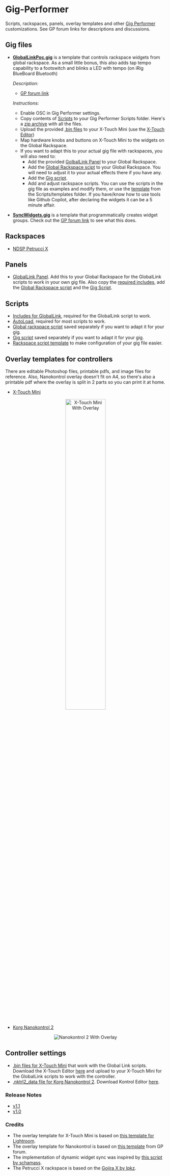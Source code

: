 <!-- markdownlint-disable MD007 -->
<!-- markdownlint-disable MD033 -->
# Gig-Performer

Scripts, rackspaces, panels, overlay templates and other [Gig Performer](https://gigperformer.com/) customizations. See GP forum links for descriptions and discussions.

## Gig files

- [**GlobalLinkPoc.gig**](bin/globallink_gig.zip) is a template that controls rackspace widgets from global rackspace. As a small little bonus, this also adds tap tempo capability to a footswitch and blinks a LED with tempo (on iRig BlueBoard Bluetooth)

    *Description:*

  - [GP forum link](https://community.gigperformer.com/t/20563)

  *Instructions:*

    - Enable OSC in Gig Performer settings.
    - Copy contents of [Scripts](Scripts/) to your Gig Performer Scripts folder. Here's a [zip archive](bin/globallink_scripts.zip) with all the files.
    - Upload the provided [.bin files](Controllers/Settings/X-Touch%20Mini) to your X-Touch Mini (use the [X-Touch Editor](https://www.behringer.com/product.html?modelCode=0808-AAF))
    - Map hardware knobs and buttons on X-Touch Mini to the widgets on the Global Rackspace.
    - If you want to adapt this to your actual gig file with rackspaces, you will also need to:
      - Add the provided [GolbalLink Panel](bin/globallink_panel.zip) to your Global Rackspace.
      - Add the [Global Rackspace scipt](Scripts/gl_global_rack.gpscript) to your Global Rackspace. You will need to adjust it to your actual effects there if you have any.
      - Add the [Gig script](Scripts/gl_gig.gpscript).
      - Add and adjust rackspace scripts. You can use the scripts in the gig file as examples and modify them, or use the [template](Scripts/templates/gl_rs_template.gpscript) from the Scripts/templates folder. If you have/know how to use tools like Github Copilot, after declaring the widgets it can be a 5 minute affair.

- [**SyncWidgets.gig**](bin/syncwidgets_gig.zip) is a template that programmatically creates widget groups. Check out the [GP forum link](https://community.gigperformer.com/t/assignable-widget-groups-with-a-gig-file-and-examples/20754) to see what this does.

## Rackspaces

- [NDSP Petrucci X](bin/petrucci_x_rack.zip)
<!-- - [NDSP Cory Wong X]() (coming soon)
- [NDSP Tom Morello]() (coming soon)
- [Global rackspace]() (coming soon) -->

## Panels

- [GlobalLink Panel](bin/globallink_panel.zip). Add this to your Global Rackspace for the GlobalLink scripts to work in your own gig file. Also copy the [required includes](Scripts/includes), add the [Global Rackspace script](Scripts/gl_global_rack.gpscript) and the [Gig Script](Scripts/gl_gig.gpscript).

## Scripts

- [Includes for GlobalLink](Scripts/includes), required for the GlobalLink script to work.
- [AutoLoad](Scripts/AutoLoad), required for most scripts to work.
- [Global rackspace script](Scripts/gl_global_rack.gpscript) saved separately if you want to adapt it for your gig.
- [Gig script](Scripts/gl_gig.gpscript) saved separately if you want to adapt it for your gig.
- [Rackspace script template](Scripts/templates/gl_rs_template.gpscript) to make configuration of your gig file easier.

## Overlay templates for controllers

There are editable Photoshop files, printable pdfs, and image files for reference. Also, Nanokontrol overlay doesn't fit on A4, so there's also a printable pdf where the overlay is split in 2 parts so you can print it at home.

- [X-Touch Mini](Controllers/Overlays/X-Touch%20Mini)

<div style="text-align: center">
<img src="./Controllers/Overlays/X-Touch%20Mini/gl%20overlay%20x-touch%20mini%204.png" alt="X-Touch Mini With Overlay" style="width: 50%">
</div>

- [Korg Nanokontrol 2](Controllers/Overlays/Nanokontrol%202)

<div style="text-align: center">
<img src ="./Controllers/Overlays/Nanokontrol%202/nanoKONTROL2-Skin-ver-10.png" alt = "Nanokontrol 2 With Overlay">
</div>

## Controller settings

- [.bin files for X-Touch Mini](Controllers/Settings/X-Touch%20Mini) that work with the Global Link scripts. Download the X-Touch Editor [here](https://www.behringer.com/product.html?modelCode=0808-AAF) and upload to your X-Touch Mini for the GlobalLink scripts to work with the controller.
- [.nktrl2_data file for Korg Nanokontrol 2](Controllers/Settings/Nanokontrol%202/nanokontrol2%20default.nktrl2_data). Download Kontrol Editor [here](https://www.korg.com/us/support/download/software/1/133/1355/).

### Release Notes

- [v1.1](RELEASE_NOTES.md#version-11)
- [v1.0](RELEASE_NOTES.md#version-10)

### Credits

- The overlay template for X-Touch Mini is based on [this template for Lightroom](https://drive.google.com/uc?export=download&id=1ETpBydF9yPbNrgkYw7VU5eQ0otGsZAkH).
- The overlay template for Nanokontrol is based on [this template](https://community.gigperformer.com/t/nanokontrol-2-skin-template-for-you/13095) from GP forum.
- The implementation of dynamic widget sync was inspired by [this script by schamass](https://community.gigperformer.com/t/move-multiple-faders-relatively-with-one-single-knob-dca-like/10757).
- The Petrucci X rackspace is based on the [Gojira X by Ipkz](https://community.gigperformer.com/t/rackspace-ndsp-gojira-x-complete/17694).
